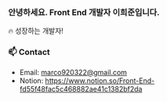 ### 안녕하세요. Front End 개발자 이희준입니다.
🔥 성장하는 개발자!


### 📫 Contact

- Email: marco920322@gmail.com
- Notion: https://www.notion.so/Front-End-fd55f48fac5c468882ae41c1382bf2da
